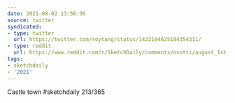 ```yaml
---
date: 2021-08-02 13:56:36
source: twitter
syndicated:
- type: twitter
  url: https://twitter.com/roytang/status/1422194625184354311/
- type: reddit
  url: https://www.reddit.com/r/SketchDaily/comments/ovotti/august_1st_historic_district/h7fhblt/
tags:
- sketchdaily
- '2021'
---
```


Castle town #sketchdaily 213/365 